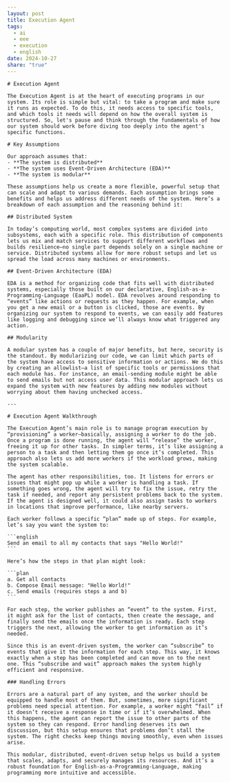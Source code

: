 ```yaml
---
layout: post
title: Execution Agent
tags:
  - ai
  - eee
  - execution
  - english
date: 2024-10-27
share: "true"
---
```

	# Execution Agent
	
	The Execution Agent is at the heart of executing programs in our system. Its role is simple but vital: to take a program and make sure it runs as expected. To do this, it needs access to specific tools, and which tools it needs will depend on how the overall system is structured. So, let's pause and think through the fundamentals of how our system should work before diving too deeply into the agent's specific functions.
	
	# Key Assumptions
	
	Our approach assumes that:
	- **The system is distributed**
	- **The system uses Event-Driven Architecture (EDA)**
	- **The system is modular**
	
	These assumptions help us create a more flexible, powerful setup that can scale and adapt to various demands. Each assumption brings some benefits and helps us address different needs of the system. Here’s a breakdown of each assumption and the reasoning behind it:
	
	## Distributed System
	
	In today’s computing world, most complex systems are divided into subsystems, each with a specific role. This distribution of components lets us mix and match services to support different workflows and builds resilience—no single part depends solely on a single machine or service. Distributed systems allow for more robust setups and let us spread the load across many machines or environments.
	
	## Event-Driven Architecture (EDA)
	
	EDA is a method for organizing code that fits well with distributed systems, especially those built on our declarative, English-as-a-Programming-Language (EaaPL) model. EDA revolves around responding to “events” like actions or requests as they happen. For example, when you get a new email or a button is clicked, those are events. By organizing our system to respond to events, we can easily add features like logging and debugging since we’ll always know what triggered any action.
	
	## Modularity
	
	A modular system has a couple of major benefits, but here, security is the standout. By modularizing our code, we can limit which parts of the system have access to sensitive information or actions. We do this by creating an allowlist—a list of specific tools or permissions that each module has. For instance, an email-sending module might be able to send emails but not access user data. This modular approach lets us expand the system with new features by adding new modules without worrying about them having unchecked access.
	
	---
	
	# Execution Agent Walkthrough
	
	The Execution Agent’s main role is to manage program execution by “provisioning” a worker—basically, assigning a worker to do the job. Once a program is done running, the agent will “release” the worker, freeing it up for other tasks. In simpler terms, it’s like assigning a person to a task and then letting them go once it’s completed. This approach also lets us add more workers if the workload grows, making the system scalable.
	
	The agent has other responsibilities, too. It listens for errors or issues that might pop up while a worker is handling a task. If something goes wrong, the agent will try to fix the issue, retry the task if needed, and report any persistent problems back to the system. If the agent is designed well, it could also assign tasks to workers in locations that improve performance, like nearby servers.
	
	Each worker follows a specific “plan” made up of steps. For example, let’s say you want the system to:
	
	```english
	Send an email to all my contacts that says "Hello World!"
	```
	
	Here’s how the steps in that plan might look:
	
	```plan
	a. Get all contacts
	b. Compose Email message: "Hello World!"
	c. Send emails (requires steps a and b)
	```
	
	For each step, the worker publishes an “event” to the system. First, it might ask for the list of contacts, then create the message, and finally send the emails once the information is ready. Each step triggers the next, allowing the worker to get information as it’s needed.
	
	Since this is an event-driven system, the worker can “subscribe” to events that give it the information for each step. This way, it knows exactly when a step has been completed and can move on to the next one. This “subscribe and wait” approach makes the system highly efficient and responsive.
	
	### Handling Errors
	
	Errors are a natural part of any system, and the worker should be equipped to handle most of them. But, sometimes, more significant problems need special attention. For example, a worker might “fail” if it doesn’t receive a response in time or if it’s overwhelmed. When this happens, the agent can report the issue to other parts of the system so they can respond. Error handling deserves its own discussion, but this setup ensures that problems don’t stall the system. The right checks keep things moving smoothly, even when issues arise.
	
	This modular, distributed, event-driven setup helps us build a system that scales, adapts, and securely manages its resources. And it’s a robust foundation for English-as-a-Programming-Language, making programming more intuitive and accessible. 
